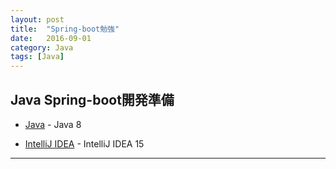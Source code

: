 ```yaml
---
layout: post
title:  "Spring-boot勉強"
date:   2016-09-01
category: Java
tags: [Java]
---
```


## Java Spring-boot開発準備

- [Java](http://www.oracle.com/technetwork/java/javase/downloads/index.html) - Java 8

- [IntelliJ IDEA](https://www.jetbrains.com/idea/download/) - IntelliJ IDEA 15



---

